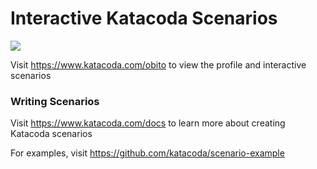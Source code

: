 # Interactive Katacoda Scenarios

[![](http://shields.katacoda.com/katacoda/obito/count.svg)](https://www.katacoda.com/obito "Get your profile on Katacoda.com")

Visit https://www.katacoda.com/obito to view the profile and interactive scenarios

### Writing Scenarios
Visit https://www.katacoda.com/docs to learn more about creating Katacoda scenarios

For examples, visit https://github.com/katacoda/scenario-example
